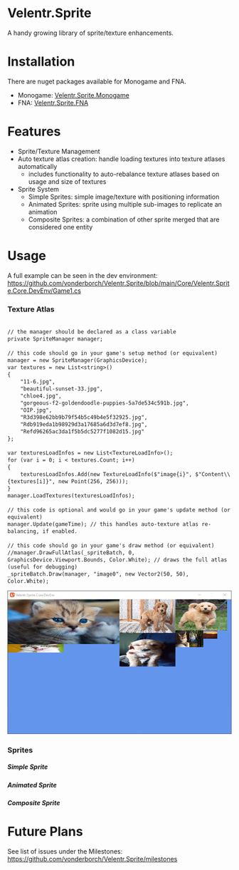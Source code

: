 # Velentr.Sprite
A handy growing library of sprite/texture enhancements.


# Installation
There are nuget packages available for Monogame and FNA.
- Monogame: [Velentr.Sprite.Monogame](https://www.nuget.org/packages/Velentr.Sprite.Monogame/)
- FNA: [Velentr.Sprite.FNA](https://www.nuget.org/packages/Velentr.Sprite.FNA/)


# Features
- Sprite/Texture Management
- Auto texture atlas creation: handle loading textures into texture atlases automatically
  - includes functionality to auto-rebalance texture atlases based on usage and size of textures
- Sprite System
  - Simple Sprites: simple image/texture with positioning information
  - Animated Sprites: sprite using multiple sub-images to replicate an animation
  - Composite Sprites: a combination of other sprite merged that are considered one entity

# Usage
A full example can be seen in the dev environment: https://github.com/vonderborch/Velentr.Sprite/blob/main/Core/Velentr.Sprite.Core.DevEnv/Game1.cs

### Texture Atlas
```

// the manager should be declared as a class variable
private SpriteManager manager;

// this code should go in your game's setup method (or equivalent)
manager = new SpriteManager(GraphicsDevice);
var textures = new List<string>()
{
    "11-6.jpg",
    "beautiful-sunset-33.jpg",
    "chloe4.jpg",
    "gorgeous-f2-goldendoodle-puppies-5a7de534c591b.jpg",
    "OIP.jpg",
    "R3d398e62bb9b79f54b5c49b4e5f32925.jpg",
    "Rdb919eda1b98929d3a17685a6d3d7ef8.jpg",
    "Refd96265ac3da1f5b5dc5277f1082d15.jpg"
};

var texturesLoadInfos = new List<TextureLoadInfo>();
for (var i = 0; i < textures.Count; i++)
{
    texturesLoadInfos.Add(new TextureLoadInfo($"image{i}", $"Content\\{textures[i]}", new Point(256, 256)));
}
manager.LoadTextures(texturesLoadInfos);

// this code is optional and would go in your game's update method (or equivalent)
manager.Update(gameTime); // this handles auto-texture atlas re-balancing, if enabled.

// this code should go in your game's draw method (or equivalent)
//manager.DrawFullAtlas(_spriteBatch, 0, GraphicsDevice.Viewport.Bounds, Color.White); // draws the full atlas (useful for debugging)
_spriteBatch.Draw(manager, "image0", new Vector2(50, 50), Color.White);

```

![Screenshot](https://github.com/vonderborch/Velentr.Sprite/blob/main/Example.PNG?raw=true)

### Sprites

##### Simple Sprite

##### Animated Sprite

##### Composite Sprite


# Future Plans
See list of issues under the Milestones: https://github.com/vonderborch/Velentr.Sprite/milestones
